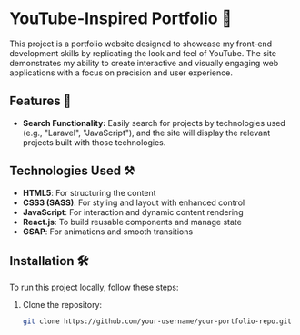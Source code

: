 # YouTube-Inspired Portfolio 🎥

This project is a portfolio website designed to showcase my front-end development skills by replicating the look and feel of YouTube. The site demonstrates my ability to create interactive and visually engaging web applications with a focus on precision and user experience.

## Features 🌟
- **Search Functionality:** Easily search for projects by technologies used (e.g., "Laravel", "JavaScript"), and the site will display the relevant projects built with those technologies.

## Technologies Used ⚒️
- **HTML5**: For structuring the content
- **CSS3 (SASS)**: For styling and layout with enhanced control
- **JavaScript**: For interaction and dynamic content rendering
- **React.js**: To build reusable components and manage state
- **GSAP**: For animations and smooth transitions

## Installation 🛠️
To run this project locally, follow these steps:

1. Clone the repository:
   ```bash
   git clone https://github.com/your-username/your-portfolio-repo.git
